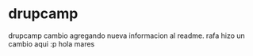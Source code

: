 drupcamp
========

drupcamp cambio agregando nueva informacion al readme.
rafa hizo un cambio aqui :p
hola mares
